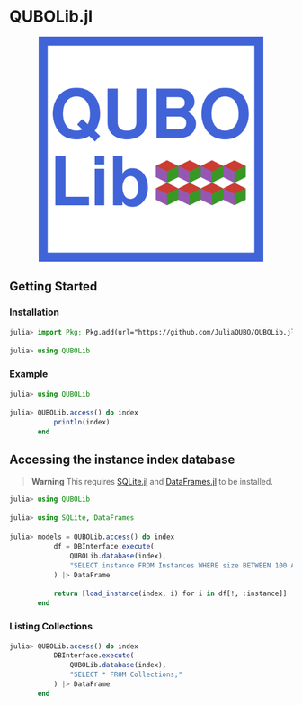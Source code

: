 # QUBOLib.jl

<div align="center">
    <a href="/docs/src/assets/">
        <img src="/docs/src/assets/logo.svg" width=400px alt="ToQUBO.jl" />
    </a>
    <br>
</div>

## Getting Started

### Installation

```julia
julia> import Pkg; Pkg.add(url="https://github.com/JuliaQUBO/QUBOLib.jl")

julia> using QUBOLib
```

### Example

```julia
julia> using QUBOLib

julia> QUBOLib.access() do index
           println(index)
       end
```

## Accessing the instance index database

> **Warning**
> This requires [SQLite.jl](https://github.com/JuliaDatabases/SQLite.jl) and [DataFrames.jl](https://github.com/JuliaData/DataFrames.jl) to be installed.

```julia
julia> using QUBOLib

julia> using SQLite, DataFrames

julia> models = QUBOLib.access() do index
           df = DBInterface.execute(
               QUBOLib.database(index),
               "SELECT instance FROM Instances WHERE size BETWEEN 100 AND 200;"
           ) |> DataFrame

           return [load_instance(index, i) for i in df[!, :instance]]
       end
```

### Listing Collections

```julia
julia> QUBOLib.access() do index
           DBInterface.execute(
               QUBOLib.database(index),
               "SELECT * FROM Collections;"
           ) |> DataFrame
       end
```